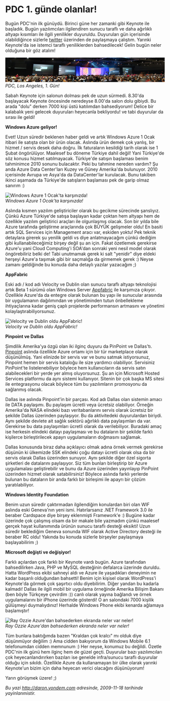 # PDC 1. günde olanlar! 

Bugün PDC'nin ilk günüydü. Birinci güne her zamanki gibi Keynote ile
başladık. Bugün yazılımcıları ilgilendiren sunucu taraflı ve daha
ağırlıklı altyapı kısımları ile ilgili yenilikler duyuruldu. Duyuruları
gün içerisinde olabildiğince sizlerle
[twitter](http://twitter.com/daronyondem) üzerinden de paylaşmaya
çalıştım. Yarınki Keynote'da ise istemci taraflı yeniliklerden
bahsedilecek! Gelin bugün neler olduğuna bir göz atalım!

![PDC, 1. Gün!](../media/PDC_Birinci_gunde_olanlar/17112009_1.jpg)\
*PDC, Los Angeles, 1. Gün!*

Sabah Keynote için salonun dolması pek de uzun sürmedi. 8.30'da
başlayacak Keynote öncesinde neredeyse 8.00'da salon dolu gibiydi. Bu
arada "dolu" derken 7000 kişi üstü katılımdan bahsediyorum! Delice bir
kalabalık yeni gelecek duyuruları heyecanla bekliyordu! ve tabi
duyurular da sırası ile geldi!

**Windows Azure geliyor!**

Evet! Uzun süredir beklenen haber geldi ve artık Windows Azure 1 Ocak
itibari ile satışta olan bir ürün olacak. Aslında ürün demek çok yanlış,
bir hizmet / servis desek daha doğru. İlk faturaların kesildiği tarih
olarak ise 1 Şubat öngörülüyor. Maalesef bu döneme Türkiye dahil değil!
Yani Türkiye'de söz konusu hizmet satılmayacak. Türkiye'de satışın
başlaması benim tahminimce 2010 sonunu bulacaktır. Peki bu tahmine
nereden vardım? Şu anda Azure Data Center'ları Kuzey ve Güney Amerika'da
bulunuyor. 2010 içerisinde Avrupa ve Asya'da da DataCenter'lar
kurulacak. Bunu takiben ikinci aşamada da Türkiye'de satışların
başlaması pek de garip olmaz sanırım :)

![Windows Azure 1 Ocak'ta
karşınızda!](media/PDC_Birinci_gunde_olanlar/17112009_2.jpg)\
*Windows Azure 1 Ocak'ta karşınızda!*

Aslında kısmen yazılım geliştiriciler olarak bu gecikme sürecinde
şanslıyız. Çünkü Azure Türkiye'de satışa başlayan kadar çoktan hem
altyapı hem de özellikle yazılım geliştirici araçları ile olgunlaşmış
olacak. Son bir yılda bile Azure tarafında geliştirme araçlarında çok
BÜYÜK gelişmeler oldu! En basiti artık SQL Services için Management
aracı var, eskiden yoktu! Pek teknik detaylara girerek şu yenilik geldi
vs diye anlatmayacağım çünkü dediğim gibi kullanabileceğimiz birşey
değil şu an için. Fakat özetlemek gerekirse Azure'u yani Cloud
Computing'i SOA'dan sonraki yeni nesil model olarak öngörebiliriz belki
de! Tabi unutmamak gerek ki salt "yenidir" diye eldeki herşeyi Azure'a
taşımak gibi bir saçmalığa da girmemek gerek :) Neyse zamanı geldiğinde
bu konuda daha detaylı yazılar yazacağım ;)

**AppFabric**

Eski adı / kod adı Velocity ve Dublin olan sunucu taraflı altyapı
teknolojisi artık Beta 1 sürümü olan Windows Server
[Appfabric](http://msdn.microsoft.com/en-us/windowsserver/ee695849.aspx)
ile karşımıza çıkıyor. Özellikle Azure'da da entegre olarak bulunan bu
yapı ile sunucular arasında bir uygulamanın dağılımından ve yönetiminden
tutun önbellekleme ihtiyaçlarına kadar geniş çaplı projelerde
performansın artmasını ve yönetimi kolaylaştırabiliyorsunuz.

![Velocity ve Dublin oldu
AppFabric!](media/PDC_Birinci_gunde_olanlar/17112009_4.jpg)\
*Velocity ve Dublin oldu AppFabric!*

**Pinpoint ve Dallas**

Şimdilik Amerika'ya özgü olan iki ilginç duyuru da PinPoint ve
Dallas'tı. [Pinpoint](http://www.pinpoint.com/en-US/) aslında özellikle
Azure ortamı için bir tür marketplace olarak düşünülmüş. Yani elinizde
bir servis var ve bunu satmak istiyorsunuz, Pinpoint hemen bir servis
kataloğu ile size yardımcı olabiliyor. Servisiniz PinPoint'te
listelenebiliyor böylece hem kullanıcıların da servis satın
alabilecekleri bir yerde yer almış oluyorsunuz. Şu an için Microsoft
Hosted Services platformu da aynı sistemi kullanıyor. Sitenin bir çok
başka MS sitesi ile entegrasyonu olacak böylece tüm bu yazılımların
promosyonu da sağlanmış olacak.

Dallas ise aslında Pinpoint'in bir parçası. Kod adı Dallas olan sistemin
amacı ile DATA paylaşımı. Bu paylaşım ücretli veya ücretsiz olabiliyor.
Örneğin Amerika'da NASA elindeki bazı veritabanlarını servis olarak
ücretsiz bir şekilde Dallas üzerinden paylaşıyor. Bu da aktivitedeki
duyurulardan biriydi. Aynı şekilde devlete ait sağlık sektörü ağırlıklı
data paylaşımları da var. Gerekirse bu data paylaşımları ücretli olarak
da verilebiliyor. Buradaki amaç ise herkesin elindeki datayı paylaşması
ve bu dataların bir şekilde farklı kişilerce birleştirilecek apayrı
uygulamaların doğmasını sağlamak.

Dallas konusunda biraz daha açıklayıcı olmak adına örnek vermek
gerekirse düşünün ki ülkemizde SSK elindeki çoğu datayı ücretli olarak
olsa da bir servis olarak Dallas üzerinden sunuyor. Aynı şekilde diğer
özel sigorta şirketleri de datalarını paylaşıyor. Siz tüm bunları
birleştirip bir Azure uygulamalası geliştirebilir ve bunu da Azure
üzerinden yayınlayıp PinPoint üzerinden hizmet olarak satabilirsiniz!
Böylece aslında farklı yerlerde bulunan bu dataların bir anda farklı bir
birleşimi ile apayrı bir çözüm yaratılabiliyor.

**Windows Identity Foundation**

Benim uzun süredir çaktırmadan ilgilendiğim konulardan biri olan WIF
aslında eski Geneva'nın yeni ismi. Hatırlarsanız .NET Framework 3.0 ile
beraber Cardspace diye birşey eklenmişti Framework'e :) Bugüne kadar
üzerinde çok çalışmış olsam da bir makale bile yazmadım çünkü maalesef
gerçek hayat kullanımında ürünün sunucu taraflı desteği eksikti! Uzun
süredir beklediğim Geneva sonunda WIF olarak Active Directory desteği
ile beraber RC oldu! Yakında bu konuda sizlerle birşeyler paylaşmaya
başlayabilirim ;)

**Microsoft değişti ve değişiyor!**

Farklı açılardan çok farklı bir Keynote vardı bugün. Azure tarafından
bahsedilirken Java, PHP ve MySQL desteğinin defalarca üzerinde duruldu.
Hatta WordPress ekibi sahneyi aldı ve Azure ile yaşadıkları deneyimin ne
kadar başarılı olduğundan bahsetti! Benim için kişisel olarak
WordPress'i Keynote'da görmek çok şaşırtıcı oldu diyebilirim. Diğer
yandan bu kadarla kalmadı! Dallas ile ilgili mobil bir uygulama
örneğinde Amerika Bilişim Bakanı (ben böyle Türkçeye çevirdim :)) canlı
olarak yayına bağlandı ve örnek uygulamalarını bir iPhone üzerinde
gösterdi! O an salondaki 7000 kişilik gülüşmeyi duymalıydınız! Herhalde
Windows Phone ekibi kenarda ağlamaya başlamıştır!

![Ray Ozzie Azure'dan bahsederken ekranda neler var
neler!](media/PDC_Birinci_gunde_olanlar/17112009_3.jpg)\
*Ray Ozzie Azure'dan bahsederken ekranda neler var neler!*

Tüm bunlara baktığımda bazen "Kraldan çok kralcı" mı olduk diye
düşünmüyor değilim :) Ama cidden bakıyorum da Windows Mobile 6.1
telefonumdan cidden memnunum :) Her neyse, konumuz bu değildi. Özetle
PDC'nin ilk günü hem ilginç hem de güzel geçti. Duyurular bazı
yazılımcıları çok heyecanlandırırken bazıları ise genelde infra/sunucu
taraflı duyurular olduğu için sıkıldı. Özellikle Azure da kullanamayan
bir ülke olarak yarınki Keynote'un bizim için daha heyecan verici
olacağını düşünüyorum!

Yarın görüşmek üzere! ;)


*Bu yazi http://daron.yondem.com adresinde, 2009-11-18 tarihinde yayinlanmistir.*